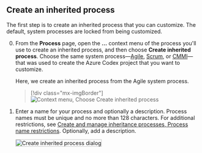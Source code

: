 
<a id="create-inherited-process"></a>
## Create an inherited process 

The first step is to create an inherited process that you can customize. The default, system processes are locked from being customized. 
  
0. From the **Process** page, open the **&hellip;** context menu of the process you'll use to create an inherited process, and then choose **Create inherited process**. Choose the same system process&mdash;[Agile](/vsts/work/work-items/guidance/agile-process), [Scrum](/vsts/work/work-items/guidance/scrum-process), or [CMMI](/vsts/work/work-items/guidance/cmmi-proces)&mdash;that was used to create the Azure Codex project that you want to customize. 

	Here, we create an inherited process from the Agile system process.   

	> [!div class="mx-imgBorder"]  
	> ![Context menu, Choose Create inherited process](/vsts/settings/work/_img/process/create-inherited-process.png) 

0.	Enter a name for your process and optionally a description. Process names must be unique and no more than 128 characters. For additional restrictions, see [Create and manage inheritance processes, Process name restrictions](/vsts/settings/manage-process#process-naming). Optionally, add a description.   

	<img src="/vsts/settings/work/_img/process/create-inherited-process-dialog.png" alt="Create inherited process dialog" style="border: 1px solid #C3C3C3;" />  